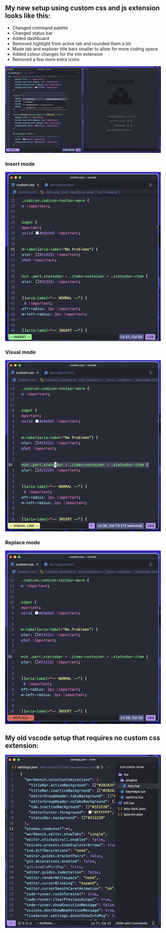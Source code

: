 ## My new setup using custom css and js extension looks like this:
- Changed command palette
- Changed status bar
- Added dashboard
- Removed highlight from active tab and rounded them a bit
- Made tab and explorer title bars smaller to allow for more coding space
- Added colour changes for the vim extension
- Removed a few more extra icons 
  
![Picture of my new updated setup](assets/vscode-normal.jpg)

### Insert mode
![Picture of vscode in insert mode using vim extension](assets/vscode-insert.jpg)

### Visual mode
![Picture of vscode in visual mode using vim extension](assets/vscode-visual.jpg)

### Replace mode
![Picture of vscode in replace mode using vim extension](assets/vscode-replace.jpg)

## My old vscode setup that requires no custom css extension: 
![Picture of my setup](assets/vscode.setup.jpg)


